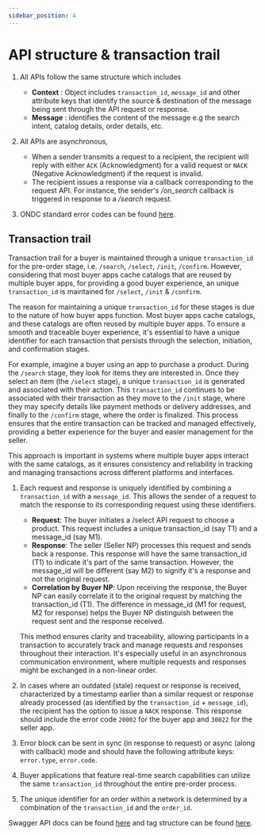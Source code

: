 ```yaml
---
sidebar_position: 4
---
```


# API structure & transaction trail

1. All APIs follow the same structure which includes
    * **Context** : Object includes `transaction_id`, `message_id` and other attribute keys that identify the source & destination of the message being sent through the API request or response.
    * **Message** : identifies the content of the message e.g the search intent, catalog details, order details, etc.

2. All APIs are asynchronous,
    * When a sender transmits a request to a recipient, the recipient will reply with either `ACK` (Acknowledgment) for a valid request or `NACK` (Negative Acknowledgment) if the request is invalid.
    * The recipient issues a response via a callback corresponding to the request API. For instance, the sender's */on_search* callback is triggered in response to a */search* request.


3. ONDC standard error codes can be found [here](/docs/ondc-protocol-v1.1-retail/error-codes).

## Transaction trail

Transaction trail for a buyer is maintained through a unique `transaction_id` for the pre-order
stage, i.e. `/search`, `/select`, `/init`, `/confirm`. However, considering that most buyer apps cache
catalogs that are reused by multiple buyer apps, for providing a good buyer experience, an
unique `transaction_id` is maintained for `/select`, `/init` & `/confirm`.

The reason for maintaining a unique `transaction_id` for these stages is due to the nature of how buyer apps function. Most buyer apps cache catalogs, and these catalogs are often reused by multiple buyer apps. To ensure a smooth and traceable buyer experience, it's essential to have a unique identifier for each transaction that persists through the selection, initiation, and confirmation stages.

For example, imagine a buyer using an app to purchase a product. During the `/search` stage, they look for items they are interested in. Once they select an item (the `/select` stage), a unique `transaction_id` is generated and associated with their action. This `transaction_id` continues to be associated with their transaction as they move to the `/init` stage, where they may specify details like payment methods or delivery addresses, and finally to the `/confirm` stage, where the order is finalized. This process ensures that the entire transaction can be tracked and managed effectively, providing a better experience for the buyer and easier management for the seller.

This approach is important in systems where multiple buyer apps interact with the same catalogs, as it ensures consistency and reliability in tracking and managing transactions across different platforms and interfaces​​​​.

1. Each request and response is uniquely identified by combining a `transaction_id` with a `message_id`. This allows the sender of a request to match the response to its corresponding request using these identifiers.
    * **Request**: The buyer initiates a /select API request to choose a product. This request includes a unique transaction_id (say T1) and a message_id (say M1).
    * **Response**: The seller (Seller NP) processes this request and sends back a response. This response will have the same transaction_id (T1) to indicate it's part of the same transaction. However, the message_id will be different (say M2) to signify it's a response and not the original request.
    * **Correlation by Buyer NP**: Upon receiving the response, the Buyer NP can easily correlate it to the original request by matching the transaction_id (T1). The difference in message_id (M1 for request, M2 for response) helps the Buyer NP distinguish between the request sent and the response received.

    This method ensures clarity and traceability, allowing participants in a transaction to accurately track and manage requests and responses throughout their interaction. It's especially useful in an asynchronous communication environment, where multiple requests and responses might be exchanged in a non-linear order​​.
2. In cases where an outdated (stale) request or response is received, characterized by a timestamp earlier than a similar request or response already processed (as identified by the `transaction_id` + `message_id`), the recipient has the option to issue a `NACK` response. This response should include the error code `20002` for the buyer app and `30022` for the seller app.

3. Error block can be sent in sync (in response to request) or async (along with callback) mode
and should have the following attribute keys: `error.type`, `error.code`.

4. Buyer applications that feature real-time search capabilities can utilize the same `transaction_id` throughout the entire pre-order process.

5. The unique identifier for an order within a network is determined by a combination of the `transaction_id` and the `order_id`.

Swagger API docs can be found [here](https://app.swaggerhub.com/apis/ONDC/ONDC-Protocol-Retail/1.0.29#/) and tag structure can be found [here](https://app.swaggerhub.com/apis/ONDC/ONDC-base-protocol/1.0.0#/TagGroup).